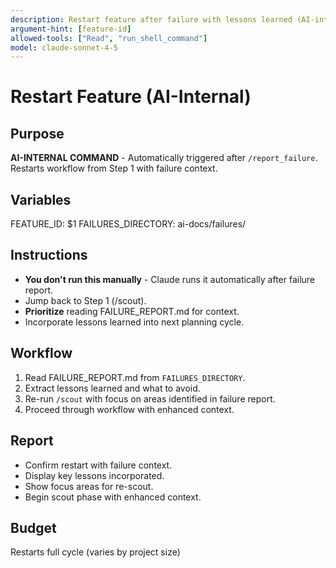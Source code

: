 ```yaml
---
description: Restart feature after failure with lessons learned (AI-internal command)
argument-hint: [feature-id]
allowed-tools: ["Read", "run_shell_command"]
model: claude-sonnet-4-5
---
```


# Restart Feature (AI-Internal)

## Purpose
**AI-INTERNAL COMMAND** - Automatically triggered after `/report_failure`. Restarts workflow from Step 1 with failure context.

## Variables
FEATURE_ID: $1
FAILURES_DIRECTORY: ai-docs/failures/

## Instructions
- **You don't run this manually** - Claude runs it automatically after failure report.
- Jump back to Step 1 (/scout).
- **Prioritize** reading FAILURE_REPORT.md for context.
- Incorporate lessons learned into next planning cycle.

## Workflow
1. Read FAILURE_REPORT.md from `FAILURES_DIRECTORY`.
2. Extract lessons learned and what to avoid.
3. Re-run `/scout` with focus on areas identified in failure report.
4. Proceed through workflow with enhanced context.

## Report
- Confirm restart with failure context.
- Display key lessons incorporated.
- Show focus areas for re-scout.
- Begin scout phase with enhanced context.

## Budget
Restarts full cycle (varies by project size)
